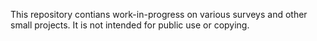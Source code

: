This repository contians work-in-progress on various surveys and other small projects.  It is not intended for public
use or copying. 
